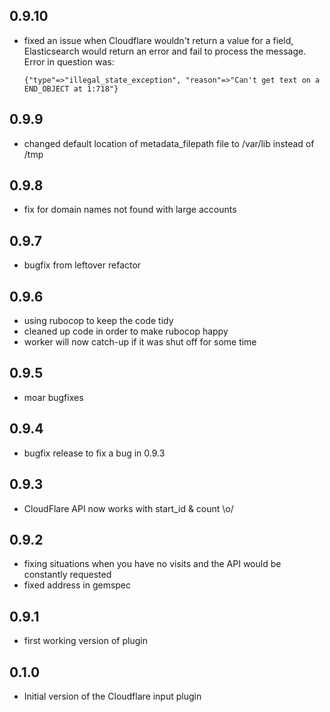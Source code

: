 ## 0.9.10
- fixed an issue when Cloudflare wouldn't return a value for a field, Elasticsearch would return
  an error and fail to process the message. Error in question was:
  ```
  {"type"=>"illegal_state_exception", "reason"=>"Can't get text on a END_OBJECT at 1:718"}
  ```

## 0.9.9
- changed default location of metadata_filepath file to /var/lib instead of /tmp

## 0.9.8
- fix for domain names not found with large accounts

## 0.9.7
- bugfix from leftover refactor

## 0.9.6
- using rubocop to keep the code tidy
- cleaned up code in order to make rubocop happy
- worker will now catch-up if it was shut off for some time

## 0.9.5
- moar bugfixes

## 0.9.4
- bugfix release to fix a bug in 0.9.3

## 0.9.3
- CloudFlare API now works with start_id & count \o/

## 0.9.2
- fixing situations when you have no visits and the API would be constantly requested
- fixed address in gemspec

## 0.9.1
- first working version of plugin

## 0.1.0
- Initial version of the Cloudflare input plugin
